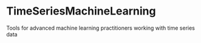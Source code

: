# TimeSeriesMachineLearning
Tools for advanced machine learning practitioners working with time series data
